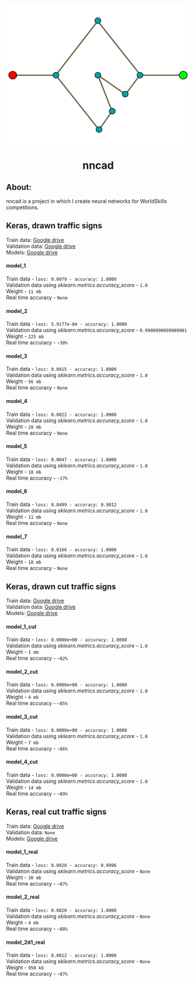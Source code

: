 <p align="center">
  <a href="https://robocadsim.readthedocs.io/en/latest/index.html">
    <img src="https://github.com/CADindustries/nncad/blob/main/nncad.png" alt="nncad logo" width="500" height="380">
  </a>
</p>
<h1 align="center">nncad</h1>

<h2>About:</h2>  
  
nncad is a project in which I create neural networks for WorldSkills competitions.  
  

## Keras, drawn traffic signs  
Train data: [Google drive](https://drive.google.com/drive/folders/1g7sy6le5bapZ45Z3536Fn7drX0kr9PiQ?usp=sharing)  
Validation data: [Google drive](https://drive.google.com/drive/folders/1RDAGq0F0SdDNE-b_s9e5fOSlf92nFLzU?usp=sharing)  
Models: [Google drive](https://drive.google.com/drive/folders/1RtRkPHqnLdS3mPfIjyr7MnOcwZGIaBIg?usp=sharing)

#### model_1  
Train data - ```loss: 0.0079 - accuracy: 1.0000```  
Validation data using *sklearn.metrics.accuracy_score* - ```1.0```  
Weight - ```11 mb```  
Real time accuracy - ```None```  

#### model_2  
Train data - ```loss: 5.9177e-04 - accuracy: 1.0000```  
Validation data using *sklearn.metrics.accuracy_score* - ```0.9900990099009901```  
Weight - ```225 mb```  
Real time accuracy - ```~30%```  

#### model_3  
Train data - ```loss: 0.0015 - accuracy: 1.0000```  
Validation data using *sklearn.metrics.accuracy_score* - ```1.0```  
Weight - ```56 mb```  
Real time accuracy - ```None```  

#### model_4  
Train data - ```loss: 0.0022 - accuracy: 1.0000```  
Validation data using *sklearn.metrics.accuracy_score* - ```1.0```  
Weight - ```28 mb```  
Real time accuracy - ```None```  

#### model_5  
Train data - ```loss: 0.0047 - accuracy: 1.0000```  
Validation data using *sklearn.metrics.accuracy_score* - ```1.0```  
Weight - ```18 mb```  
Real time accuracy - ```~17%```  

#### model_6  
Train data - ```loss: 0.0499 - accuracy: 0.9812```  
Validation data using *sklearn.metrics.accuracy_score* - ```1.0```  
Weight - ```11 mb```  
Real time accuracy - ```None```  

#### model_7  
Train data - ```loss: 0.0166 - accuracy: 1.0000```  
Validation data using *sklearn.metrics.accuracy_score* - ```1.0```  
Weight - ```18 mb```  
Real time accuracy - ```None```  

## Keras, drawn cut traffic signs  
Train data: [Google drive](https://drive.google.com/drive/folders/1Uj7YhqyDJiq5d2ufQbI_MXe7T2-fOlk9?usp=sharing)  
Validation data: [Google drive](https://drive.google.com/drive/folders/1ASyNqf_R8IEu-vuZCp2zQ8tsAzF4KrBj?usp=sharing)  
Models: [Google drive](https://drive.google.com/drive/folders/1RtRkPHqnLdS3mPfIjyr7MnOcwZGIaBIg?usp=sharing)

#### model_1_cut  
Train data - ```loss: 0.0000e+00 - accuracy: 1.0000```  
Validation data using *sklearn.metrics.accuracy_score* - ```1.0```  
Weight - ```1 mb```  
Real time accuracy - ```~82%```  

#### model_2_cut  
Train data - ```loss: 0.0000e+00 - accuracy: 1.0000```  
Validation data using *sklearn.metrics.accuracy_score* - ```1.0```  
Weight - ```4 mb```  
Real time accuracy - ```~85%```  

#### model_3_cut  
Train data - ```loss: 0.0000e+00 - accuracy: 1.0000```  
Validation data using *sklearn.metrics.accuracy_score* - ```1.0```  
Weight - ```7 mb```  
Real time accuracy - ```~86%```  

#### model_4_cut  
Train data - ```loss: 0.0000e+00 - accuracy: 1.0000```  
Validation data using *sklearn.metrics.accuracy_score* - ```1.0```  
Weight - ```14 mb```  
Real time accuracy - ```~89%```  

## Keras, real cut traffic signs  
Train data: [Google drive](https://drive.google.com/drive/folders/12xx6VoR_AA5yHHQANVNxE6SX6QAKS5zU?usp=sharing)  
Validation data: ```None```  
Models: [Google drive](https://drive.google.com/drive/folders/1RtRkPHqnLdS3mPfIjyr7MnOcwZGIaBIg?usp=sharing)

#### model_1_real   
Train data - ```loss: 0.0020 - accuracy: 0.9996```  
Validation data using *sklearn.metrics.accuracy_score* - ```None```  
Weight - ```30 mb```  
Real time accuracy - ```~87%```  

#### model_2_real   
Train data - ```loss: 0.0020 - accuracy: 1.0000```  
Validation data using *sklearn.metrics.accuracy_score* - ```None```  
Weight - ```4 mb```  
Real time accuracy - ```~88%```  

#### model_2d1_real   
Train data - ```loss: 0.0012 - accuracy: 1.0000```  
Validation data using *sklearn.metrics.accuracy_score* - ```None```  
Weight - ```950 kb```  
Real time accuracy - ```~87%```  
